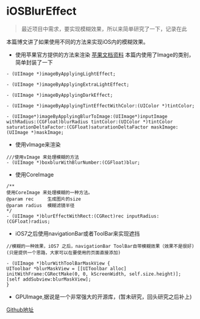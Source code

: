 # iOSBlurEffect

> 最近项目中需求，要实现模糊效果，所以来简单研究了一下，记录在此

本篇博文讲了如果使用不同的方法来实现iOS内的模糊效果。
- 使用苹果官方提供的方法来渲染
[苹果文档资料](https://developer.apple.com/library/content/samplecode/UIImageEffects/Listings/UIImageEffects_UIImageEffects_m.html#//apple_ref/doc/uid/DTS40013396-UIImageEffects_UIImageEffects_m-DontLinkElementID_9)
本篇内使用了Image的类别，简单封装了一下
```
- (UIImage *)imageByApplyingLightEffect;

- (UIImage *)imageByApplyingExtraLightEffect;

- (UIImage *)imageByApplyingDarkEffect;

- (UIImage *)imageByApplyingTintEffectWithColor:(UIColor *)tintColor;

- (UIImage*)imageByApplyingBlurToImage:(UIImage*)inputImage withRadius:(CGFloat)blurRadius tintColor:(UIColor *)tintColor saturationDeltaFactor:(CGFloat)saturationDeltaFactor maskImage:(UIImage *)maskImage;
```
- 使用vImage来渲染
```
///使用vImage 来处理模糊的方法
- (UIImage *)boxblurWithBlurNumber:(CGFloat)blur;
```

- 使用CoreImage
```
/**
使用CoreImage 来处理模糊的一种方法。
@param rec     生成图片的size
@param radius  模糊滤镜半径
*/
- (UIImage *)blurEffectWithRect:(CGRect)rec inputRadius:(CGFloat)radius;

```
-  iOS7之后使用navigationBar或者ToolBar来实现遮挡

```
//模糊的一种效果，iOS7 之后，navigationBar ToolBar自带模糊效果（效果不是很好)(只是提供一个思路，大家可以在要使用的页面直接添加)

- (UIImage *)blurWithToolBarMaskView {
UIToolbar *blurMaskView = [[UIToolbar alloc] initWithFrame:CGRectMake(0, 0, kScreenWidth, self.size.height)];
[self addSubview:blurMaskView];
}
```
- GPUImage,据说是一个非常强大的开源库，(暂未研究，回头研究之后补上)

[Github地址](https://github.com/WooNoah/iOSBlurEffect)

